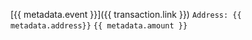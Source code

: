 [{{ metadata.event }}]({{ transaction.link }})
`Address: {{ metadata.address}}`
`{{ metadata.amount }}`